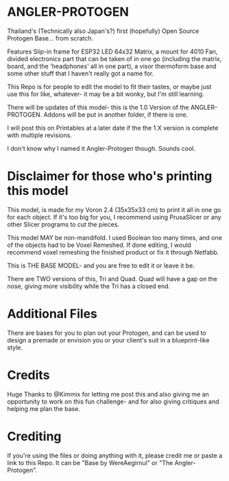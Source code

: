# ANGLER-PROTOGEN
Thailand's (Technically also Japan's?) first (hopefully) Open Source Protogen Base... from scratch.

Features Slip-in frame for ESP32 LED 64x32 Matrix, a mount for 4010 Fan, divided electronics part that can be taken of in one go (including the matrix, board, and the 'headphones' all in one part), a visor thermoform base and some other stuff that I haven't really got a name for.

This Repo is for people to edit the model to fit their tastes, or maybe just use this for like, whatever- it may be a bit wonky, but I'm still learning.

There will be updates of this model- this is the 1.0 Version of the ANGLER-PROTOGEN. Addons will be put in another folder, if there is one.

I will post this on Printables at a later date if the the 1.X version is complete with multiple revisions.

I don't know why I named it Angler-Protogen though. Sounds cool.

# Disclaimer for those who's printing this model
This model, is made for my Voron 2.4 (35x35x33 cm) to print it all in one go for each object. If it's too big for you, I recommend using PrusaSlicer or any other Slicer programs to cut the pieces.

This model MAY be non-mandifold. I used Boolean too many times, and one of the objects had to be Voxel Remeshed. If done editing, I would recommend voxel remeshing the finished product or fix it through Netfabb.

This is THE BASE MODEL- and you are free to edit it or leave it be.

There are TWO versions of this, Tri and Quad. Quad will have a gap on the nose, giving more visibility while the Tri has a closed end. 

# Additional Files
There are bases for you to plan out your Protogen, and can be used to design a premade or envision you or your client's suit in a blueprint-like style.

# Credits
Huge Thanks to @Kimmix for letting me post this and also giving me an opportunity to work on this fun challenge- and for also giving critiques and helping me plan the base.

# Crediting
If you're using the files or doing anything with it, please credit me or paste a link to this Repo. It can be "Base by WereAegirnul" or "The Angler-Protogen". 
